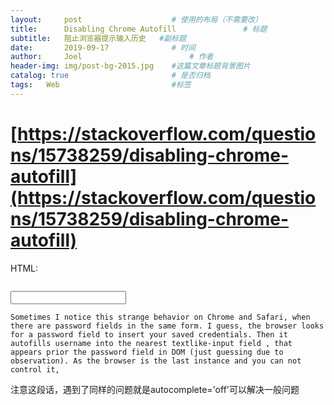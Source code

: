 ```yaml
---
layout:     post   				    # 使用的布局（不需要改）
title:      Disabling Chrome Autofill 				# 标题 
subtitle:   阻止浏览器提示输入历史   #副标题
date:       2019-09-17 				# 时间
author:     Joel 						# 作者
header-img: img/post-bg-2015.jpg 	#这篇文章标题背景图片
catalog: true 						# 是否归档
tags:	Web							#标签
---
```

# [https://stackoverflow.com/questions/15738259/disabling-chrome-autofill](https://stackoverflow.com/questions/15738259/disabling-chrome-autofill)  


HTML: 
<pre><code>
<input autocomplete="${properties.ifDisableCompleteAuto ? 'off' : 'on'}">
</code></pre>  
 ```
 Sometimes I notice this strange behavior on Chrome and Safari, when there are password fields in the same form. I guess, the browser looks for a password field to insert your saved credentials. Then it autofills username into the nearest textlike-input field , that appears prior the password field in DOM (just guessing due to observation). As the browser is the last instance and you can not control it,
 ```
注意这段话，遇到了同样的问题就是autocomplete='off'可以解决一般问题
